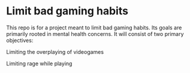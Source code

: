 # Limit bad gaming habits
This repo is for a project meant to limit bad gaming habits. Its goals are primarily rooted in mental health concerns. 
It will consist of two primary objectives:

  Limiting the overplaying of videogames
  
  Limiting rage while playing
